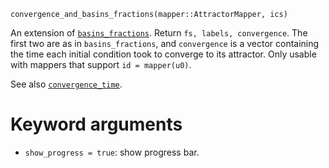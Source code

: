 ```
convergence_and_basins_fractions(mapper::AttractorMapper, ics)
```

An extension of [`basins_fractions`](@ref). Return `fs, labels, convergence`. The first two are as in `basins_fractions`, and `convergence` is a vector containing the time each initial condition took to converge to its attractor. Only usable with mappers that support `id = mapper(u0)`.

See also [`convergence_time`](@ref).

# Keyword arguments

  * `show_progress = true`: show progress bar.
